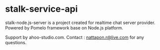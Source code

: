 # stalk-service-api
stalk-node.js-server is a project created for realtime chat server provider. 
Powered by Pomelo framework base on Node.js platform.

Support by ahoo-studio.com.
Contact : nattapon.r@live.com for any questions. 
